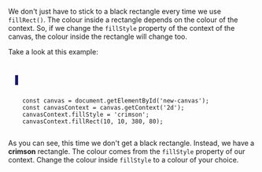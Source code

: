 We don't just have to stick
to a black rectangle every time we
use `fillRect()`. The colour inside
a rectangle depends on the colour
of the context. So, if we change
the `fillStyle` property of the context of
the canvas, the colour inside the
rectangle will change too.

Take a look at this example:

<codeblock language="javascript" type="lesson">
<code>
<panel language="html">
  <canvas id="new-canvas" width="400px" height="100px" style="border: 3px solid midnightblue;"></canvas>
</panel>
<panel language="javascript">
    const canvas = document.getElementById('new-canvas');
    const canvasContext = canvas.getContext('2d');
    canvasContext.fillStyle = 'crimson';
    canvasContext.fillRect(10, 10, 380, 80);
</panel>
</code>
</codeblock>

As you can see, this time
we don't get a black rectangle. Instead,
we have a **crimson** rectangle. The colour
comes from the `fillStyle`
property of our context. Change the
colour inside `fillStyle` to a colour of
your choice.